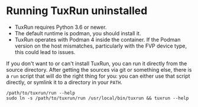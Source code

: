 # Running TuxRun uninstalled

- TuxRun requires Python 3.6 or newer.
- The default runtime is podman, you should install it.
- TuxRun operates with Podman 4 inside the container. If the Podman version on the host mismatches, particularly with the FVP device type, this could lead to issues.


If you don't want to or can't install TuxRun, you can run it directly from the
source directory. After getting the sources via git or something else, there is
a `run` script that will do the right thing for you: you can either use that
script directly, or symlink it to a directory in your `PATH`.

```shell
/path/to/tuxrun/run --help
sudo ln -s /path/to/tuxrun/run /usr/local/bin/tuxrun && tuxrun --help
```
